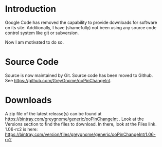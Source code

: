 # Introduction #

Google Code has removed the capability to provide downloads for software on its site. Additionally, I have (shamefully) not been using any source code control system like git or subversion.

Now I am motivated to do so.

# Source Code #

Source is now maintained by Git. Source code has been moved to Github. See https://github.com/GreyGnome/ooPinChangeInt.

# Downloads #
A zip file of the latest release(s) can be found at https://bintray.com/greygnome/generic/ooPinChangeInt . Look at the Versions section to find the files to download. In there, look at the Files link. 1.06-rc2 is here: https://bintray.com/version/files/greygnome/generic/ooPinChangeInt/1.06-rc2